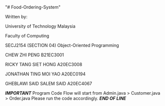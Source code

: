 "# Food-Ordering-System" 

Written by:

University of Technology Malaysia

Faculty of Computing

SECJ2154 (SECTION 04) Object-Oriented Programming

CHEW ZHI PENG B21EC3001

RICKY TANG SIET HONG A20EC3008

JONATHAN TING MOI YAO A20EC0194

GHEBLAWI SAID SALEM SAID A20EC4067

***IMPORTANT***
Program Code Flow will start from Admin.java > Customer.java > Order.java
Please run the code accordingly.
***END OF LINE***